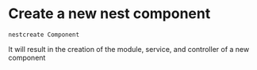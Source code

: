# Create a new nest component

```nestcreate Component``` <br />

It will result in the creation of the module, service, and controller of a new component
